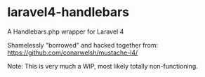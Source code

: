 laravel4-handlebars
=================

A Handlebars.php wrapper for Laravel 4

Shamelessly "borrowed" and hacked together from:
https://github.com/conarwelsh/mustache-l4/

Note: This is very much a WIP, most likely totally non-functioning.